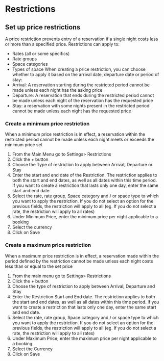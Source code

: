 # Restrictions

## Set up price restrictions

A price restriction prevents entry of a reservation if a single night costs less or more than a specified price. Restrictions can apply to:

- Rates (all or some specifics)
- Rate groups
- Space categories
- Types of space
  When creating a price restriction, you can choose whether to apply it based on the arrival date, departure date or period of stay:
- Arrival: A reservation starting during the restricted period cannot be made unless each night has the asking price
- Departure: A reservation that ends during the restricted period cannot be made unless each night of the reservation has the requested price
- Stay: a reservation with some nights present in the restricted period cannot be made unless each night has the requested price

### Create a minimum price restriction

When a minimum price restriction is in effect, a reservation within the restricted period cannot be made unless each night meets or exceeds the minimum price set

1. From the Main Menu go to Settings> Restrictions
2. Click the + button
3. Choose the Type of restriction to apply between Arrival, Departure or Stay
4. Enter the start and end date of the Restriction. The restriction applies to both the start and end dates, as well as all dates within this time period. If you want to create a restriction that lasts only one day, enter the same start and end date.
5. Select the rate, rate group, Space category and / or space type to which you want to apply the restriction. If you do not select an option for the previous fields, the restriction will apply to all (eg. If you do not select a rate, the restriction will apply to all rates)
6. Under Minimum Price, enter the minimum price per night applicable to a booking
7. Select the currency
8. Click on Save

### Create a maximum price restriction

When a maximum price restriction is in effect, a reservation made within the period defined by the restriction cannot be made unless each night costs less than or equal to the set price

1. From the main menu go to Settings> Restrictions
2. Click the + button
3. Choose the type of restriction to apply between Arrival, Departure and Stay
4. Enter the Restriction Start and End date. The restriction applies to both the start and end dates, as well as all dates within this time period. If you want to create a restriction that lasts only one day, enter the same start and end date.
5. Select the rate, rate group, Space category and / or space type to which you want to apply the restriction. If you do not select an option for the previous fields, the restriction will apply to all (eg. If you do not select a rate, the restriction will apply to all rates)
6. Under Maximum Price, enter the maximum price per night applicable to a booking
7. Select the Currency
8. Click on Save

